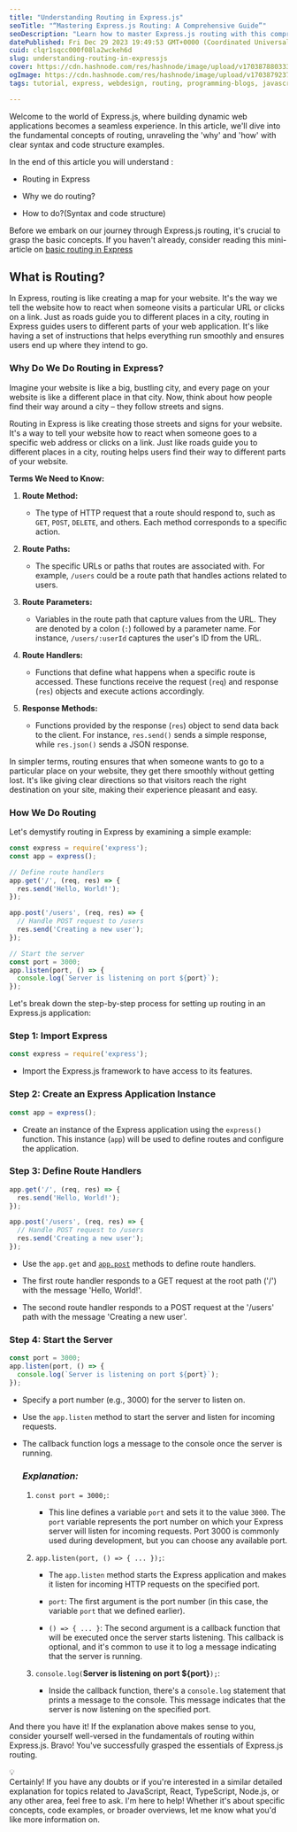 ```yaml
---
title: "Understanding Routing in Express.js"
seoTitle: "“Mastering Express.js Routing: A Comprehensive Guide”"
seoDescription: "Learn how to master Express.js routing with this comprehensive guide. Discover the fundamental concepts of routing, including syntax and code structure exam"
datePublished: Fri Dec 29 2023 19:49:53 GMT+0000 (Coordinated Universal Time)
cuid: clqr1sqcc000f08la2wckeh6d
slug: understanding-routing-in-expressjs
cover: https://cdn.hashnode.com/res/hashnode/image/upload/v1703878803334/56477958-f7de-4270-8a3a-69cf63c8e16b.jpeg
ogImage: https://cdn.hashnode.com/res/hashnode/image/upload/v1703879237237/f046d8d9-08e3-452e-974c-d9ec44d28f36.jpeg
tags: tutorial, express, webdesign, routing, programming-blogs, javascript, expressjs, web-development, nodejs, backend, webdev, hashnode

---
```


Welcome to the world of Express.js, where building dynamic web applications becomes a seamless experience. In this article, we'll dive into the fundamental concepts of routing, unraveling the 'why' and 'how' with clear syntax and code structure examples.

In the end of this article you will understand :

* Routing in Express
    
* Why we do routing?
    
* How to do?(Syntax and code structure)
    

Before we embark on our journey through Express.js routing, it's crucial to grasp the basic concepts. If you haven't already, consider reading this mini-article on [basic routing in Express](https://expressjs.com/en/starter/basic-routing.html)

## What is Routing?

In Express, routing is like creating a map for your website. It's the way we tell the website how to react when someone visits a particular URL or clicks on a link. Just as roads guide you to different places in a city, routing in Express guides users to different parts of your web application. It's like having a set of instructions that helps everything run smoothly and ensures users end up where they intend to go.

### **Why Do We Do Routing in Express?**

Imagine your website is like a big, bustling city, and every page on your website is like a different place in that city. Now, think about how people find their way around a city – they follow streets and signs.

Routing in Express is like creating those streets and signs for your website. It's a way to tell your website how to react when someone goes to a specific web address or clicks on a link. Just like roads guide you to different places in a city, routing helps users find their way to different parts of your website.

**Terms We Need to Know:**

1. **Route Method:**
    
    * The type of HTTP request that a route should respond to, such as `GET`, `POST`, `DELETE`, and others. Each method corresponds to a specific action.
        
2. **Route Paths:**
    
    * The specific URLs or paths that routes are associated with. For example, `/users` could be a route path that handles actions related to users.
        
3. **Route Parameters:**
    
    * Variables in the route path that capture values from the URL. They are denoted by a colon (`:`) followed by a parameter name. For instance, `/users/:userId` captures the user's ID from the URL.
        
4. **Route Handlers:**
    
    * Functions that define what happens when a specific route is accessed. These functions receive the request (`req`) and response (`res`) objects and execute actions accordingly.
        
5. **Response Methods:**
    
    * Functions provided by the response (`res`) object to send data back to the client. For instance, `res.send()` sends a simple response, while `res.json()` sends a JSON response.
        

In simpler terms, routing ensures that when someone wants to go to a particular place on your website, they get there smoothly without getting lost. It's like giving clear directions so that visitors reach the right destination on your site, making their experience pleasant and easy.

### **How We Do Routing**

Let's demystify routing in Express by examining a simple example:

```javascript
const express = require('express');
const app = express();

// Define route handlers
app.get('/', (req, res) => {
  res.send('Hello, World!');
});

app.post('/users', (req, res) => {
  // Handle POST request to /users
  res.send('Creating a new user');
});

// Start the server
const port = 3000;
app.listen(port, () => {
  console.log(`Server is listening on port ${port}`);
});

```

Let's break down the step-by-step process for setting up routing in an Express.js application:

### **Step 1: Import Express**

```javascript
const express = require('express');
```

* Import the Express.js framework to have access to its features.
    

### **Step 2: Create an Express Application Instance**

```javascript
const app = express();
```

* Create an instance of the Express application using the `express()` function. This instance (`app`) will be used to define routes and configure the application.
    

### **Step 3: Define Route Handlers**

```javascript
app.get('/', (req, res) => {
  res.send('Hello, World!');
});

app.post('/users', (req, res) => {
  // Handle POST request to /users
  res.send('Creating a new user');
});
```

* Use the `app.get` and [`app.post`](http://app.post) methods to define route handlers.
    
* The first route handler responds to a GET request at the root path ('/') with the message 'Hello, World!'.
    
* The second route handler responds to a POST request at the '/users' path with the message 'Creating a new user'.
    

### **Step 4: Start the Server**

```javascript
const port = 3000;
app.listen(port, () => {
  console.log(`Server is listening on port ${port}`);
});
```

* Specify a port number (e.g., 3000) for the server to listen on.
    
* Use the `app.listen` method to start the server and listen for incoming requests.
    
* The callback function logs a message to the console once the server is running.
    
    ### ***Explanation:***
    
    1. `const port = 3000;`:
        
        * This line defines a variable `port` and sets it to the value `3000`. The `port` variable represents the port number on which your Express server will listen for incoming requests. Port 3000 is commonly used during development, but you can choose any available port.
            
    2. `app.listen(port, () => { ... });`:
        
        * The `app.listen` method starts the Express application and makes it listen for incoming HTTP requests on the specified port.
            
        * `port`: The first argument is the port number (in this case, the variable `port` that we defined earlier).
            
        * `() => { ... }`: The second argument is a callback function that will be executed once the server starts listening. This callback is optional, and it's common to use it to log a message indicating that the server is running.
            
    3. `console.log(`**Server is listening on port ${port}**`);`:
        
        * Inside the callback function, there's a `console.log` statement that prints a message to the console. This message indicates that the server is now listening on the specified port.
            

And there you have it! If the explanation above makes sense to you, consider yourself well-versed in the fundamentals of routing within Express.js. Bravo! You've successfully grasped the essentials of Express.js routing.

<div data-node-type="callout">
<div data-node-type="callout-emoji">💡</div>
<div data-node-type="callout-text">Certainly! If you have any doubts or if you're interested in a similar detailed explanation for topics related to JavaScript, React, TypeScript, Node.js, or any other area, feel free to ask. I'm here to help! Whether it's about specific concepts, code examples, or broader overviews, let me know what you'd like more information on.</div>
</div>